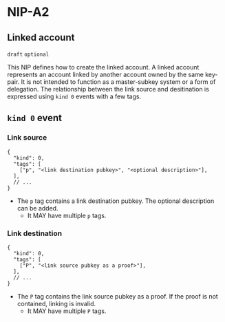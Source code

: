 NIP-A2
======

Linked account
-------------------

`draft` `optional`

This NIP defines how to create the linked account. A linked account represents an account linked by another account owned by the same key-pair. It is not intended to function as a master-subkey system or a form of delegation. The relationship between the link source and desitination is expressed using `kind 0` events with a few tags.

## `kind 0` event

### Link source

```jsonc
{
  "kind": 0,
  "tags": [
    ["p", "<link destination pubkey>", "<optional description>"],
  ],
  // ...
}
```

- The `p` tag contains a link destination pubkey. The optional description can be added.
  - It MAY have multiple `p` tags.


### Link destination

```jsonc
{
  "kind": 0,
  "tags": [
    ["P", "<link source pubkey as a proof>"],
  ],
  // ...
}
```

- The `P` tag contains the link source pubkey as a proof. If the proof is not contained, linking is invalid.
  - It MAY have multiple `P` tags.
